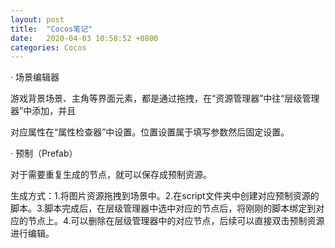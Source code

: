 ```yaml
---
layout: post
title:  "Cocos笔记"
date:   2020-04-03 10:58:52 +0800
categories: Cocos
---
```

· 场景编辑器

游戏背景场景、主角等界面元素，都是通过拖拽，在“资源管理器”中往“层级管理器”中添加，并且

对应属性在“属性检查器”中设置。位置设置属于填写参数然后固定设置。

· 预制（Prefab）

对于需要重复生成的节点，就可以保存成预制资源。

生成方式：1.将图片资源拖拽到场景中。2.在script文件夹中创建对应预制资源的脚本。3.脚本完成后，在层级管理器中选中对应的节点后，将刚刚的脚本绑定到对应的节点上。4.可以删除在层级管理器中的对应节点，后续可以直接双击预制资源进行编辑。


